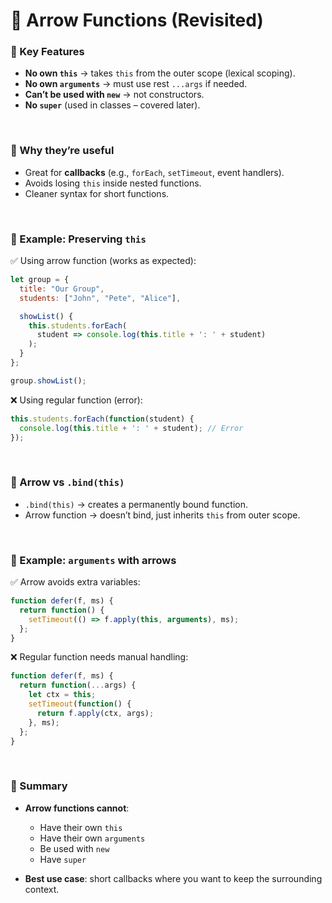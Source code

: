 

# 📌 Arrow Functions (Revisited)

### 🔹 Key Features

* **No own `this`** → takes `this` from the outer scope (lexical scoping).
* **No own `arguments`** → must use rest `...args` if needed.
* **Can’t be used with `new`** → not constructors.
* **No `super`** (used in classes – covered later).

<br>

### 🔹 Why they’re useful

* Great for **callbacks** (e.g., `forEach`, `setTimeout`, event handlers).
* Avoids losing `this` inside nested functions.
* Cleaner syntax for short functions.

<br>

### 🔹 Example: Preserving `this`

✅ Using arrow function (works as expected):

```js
let group = {
  title: "Our Group",
  students: ["John", "Pete", "Alice"],

  showList() {
    this.students.forEach(
      student => console.log(this.title + ': ' + student)
    );
  }
};

group.showList();
```

❌ Using regular function (error):

```js
this.students.forEach(function(student) {
  console.log(this.title + ': ' + student); // Error
});
```

<br>

### 🔹 Arrow vs `.bind(this)`

* `.bind(this)` → creates a permanently bound function.
* Arrow function → doesn’t bind, just inherits `this` from outer scope.

<br>

### 🔹 Example: `arguments` with arrows

✅ Arrow avoids extra variables:

```js
function defer(f, ms) {
  return function() {
    setTimeout(() => f.apply(this, arguments), ms);
  };
}
```

❌ Regular function needs manual handling:

```js
function defer(f, ms) {
  return function(...args) {
    let ctx = this;
    setTimeout(function() {
      return f.apply(ctx, args);
    }, ms);
  };
}
```

<br>

### 🔹 Summary

* **Arrow functions cannot**:

  * Have their own `this`
  * Have their own `arguments`
  * Be used with `new`
  * Have `super`

* **Best use case**: short callbacks where you want to keep the surrounding context.
